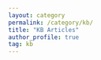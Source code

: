 ```yaml
---
layout: category
permalink: /category/kb/
title: "KB Articles"
author_profile: true
tag: kb
---
```

